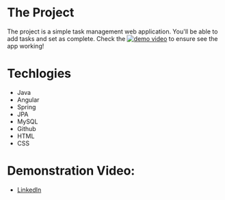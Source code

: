 # The Project
The project is a simple task management web application.
You'll be able to add tasks and set as complete.
Check the [![demo video]()](https://www.linkedin.com/posts/pedro-alves-579a93140_after-diving-into-the-world-of-java-and-angular-activity-7187590869728825344-hEhZ/?utm_source=share&utm_medium=member_desktop)
to ensure see the app working!

# Techlogies
* Java
* Angular
* Spring
* JPA
* MySQL
* Github
* HTML
* CSS

# Demonstration Video: 
* [LinkedIn](https://www.linkedin.com/posts/pedro-alves-579a93140_after-diving-into-the-world-of-java-and-angular-activity-7187590869728825344-hEhZ/?utm_source=share&utm_medium=member_desktop)
